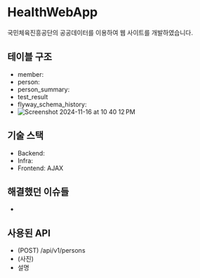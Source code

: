 # HealthWebApp
국민체육진흥공단의 공공데이터를 이용하여 웹 사이트를 개발하였습니다.
## 테이블 구조
- member:
- person:
- person_summary:
- test_result
- flyway_schema_history:
- ![Screenshot 2024-11-16 at 10 40 12 PM](https://github.com/user-attachments/assets/ecd8ccac-fa14-424e-9f24-9bc2a37a5b28)

## 기술 스택
- Backend: 
- Infra:
- Frontend: AJAX

## 해결했던 이슈들
- 

## 사용된 API
- (POST) /api/v1/persons
- (사진)
- 설명
